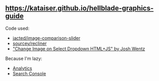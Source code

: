 ## <https://kataiser.github.io/hellblade-graphics-guide>
Code used:
  - [jacted/image-comparison-slider](https://github.com/jacted/image-comparison-slider)
  - [sourcey/recliner](https://github.com/sourcey/recliner)
  - ["Change Image on Select Dropdown HTML+JS" by Josh Wentz](https://joshwentz.blogspot.com/2015/02/change-image-on-select-dropdown-htmljs.html)

Because I'm lazy:
  - [Analytics](https://analytics.google.com/analytics/web/#/)
  - [Search Console](https://search.google.com/search-console)
 

